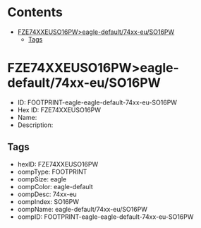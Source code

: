 



Contents
========

* [FZE74XXEUSO16PW>eagle-default/74xx-eu/SO16PW](#fze74xxeuso16pweagle-default74xx-euso16pw)
	* [Tags](#tags)

# FZE74XXEUSO16PW>eagle-default/74xx-eu/SO16PW

- ID: FOOTPRINT-eagle-eagle-default-74xx-eu-SO16PW
- Hex ID: FZE74XXEUSO16PW
- Name: 
- Description: 

## Tags

- hexID: FZE74XXEUSO16PW
- oompType: FOOTPRINT
- oompSize: eagle
- oompColor: eagle-default
- oompDesc: 74xx-eu
- oompIndex: SO16PW
- oompName: eagle-default/74xx-eu/SO16PW
- oompID: FOOTPRINT-eagle-eagle-default-74xx-eu-SO16PW
